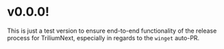# v0.0.0!

This is just a test version to ensure end-to-end functionality of the release process for TriliumNext,
especially in regards to the `winget` auto-PR.
